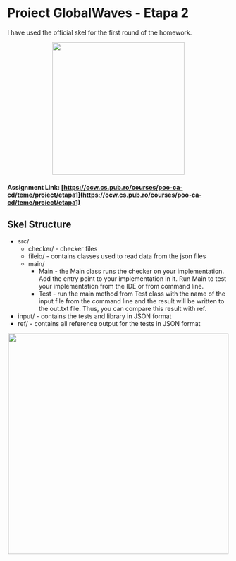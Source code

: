 # Proiect GlobalWaves  - Etapa 2
I have used the official skel for the first round of the homework.

<div align="center"><img src="https://tenor.com/view/listening-to-music-spongebob-gif-8009182.gif" width="300px"></div>

#### Assignment Link: [https://ocw.cs.pub.ro/courses/poo-ca-cd/teme/proiect/etapa1](https://ocw.cs.pub.ro/courses/poo-ca-cd/teme/proiect/etapa1)


## Skel Structure

* src/
  * checker/ - checker files
  * fileio/ - contains classes used to read data from the json files
  * main/
      * Main - the Main class runs the checker on your implementation. Add the entry point to your implementation in it. Run Main to test your implementation from the IDE or from command line.
      * Test - run the main method from Test class with the name of the input file from the command line and the result will be written
        to the out.txt file. Thus, you can compare this result with ref.
* input/ - contains the tests and library in JSON format
* ref/ - contains all reference output for the tests in JSON format

<div align="center"><img src="https://tenor.com/view/homework-time-gif-24854817.gif" width="500px"></div>
